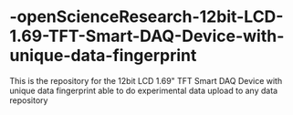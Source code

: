 # -openScienceResearch-12bit-LCD-1.69-TFT-Smart-DAQ-Device-with-unique-data-fingerprint
This is the repository for the 12bit LCD 1.69" TFT Smart DAQ Device with unique data fingerprint able to do experimental data upload to any data repository
